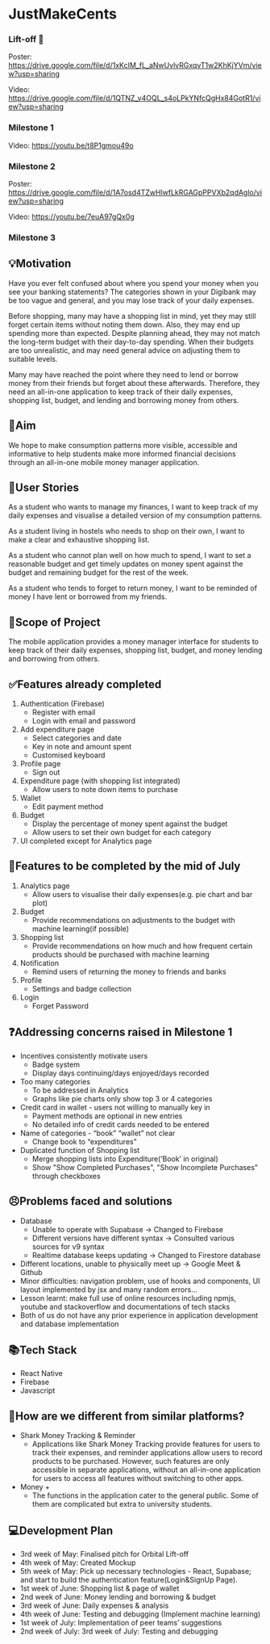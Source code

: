 # JustMakeCents

### Lift-off 🚀
Poster: https://drive.google.com/file/d/1xKcIM_fL_aNwUvlvRGxqvT1w2KhKjYVm/view?usp=sharing

Video: https://drive.google.com/file/d/1QTNZ_v4OQL_s4oLPkYNfcQgHx84GotR1/view?usp=sharing

### Milestone 1
Video: https://youtu.be/t8P1gmou49o

### Milestone 2
Poster: https://drive.google.com/file/d/1A7osd4TZwHlwfLkRGAGpPPVXb2qdAglo/view?usp=sharing

Video: https://youtu.be/7euA97gQx0g

### Milestone 3

## 💡Motivation

Have you ever felt confused about where you spend your money when you see your banking statements? The categories shown in your Digibank may be too vague and general, and you may lose track of your daily expenses.

Before shopping, many may have a shopping list in mind, yet they may still forget certain items without noting them down. Also, they may end up spending more than expected. Despite planning ahead, they may not match the long-term budget with their day-to-day spending. When their budgets are too unrealistic, and may need general advice on adjusting them to suitable levels.

Many may have reached the point where they need to lend or borrow money from their friends but forget about these afterwards. 
Therefore, they need an all-in-one application to keep track of their daily expenses, shopping list, budget, and lending and borrowing money from others.

## 🎯Aim

We hope to make consumption patterns more visible, accessible and informative to help students make more informed financial decisions through an all-in-one mobile money manager application.

## 🧐User Stories

As a student who wants to manage my finances, I want to keep track of my daily expenses and visualise a detailed version of my consumption patterns.

As a student living in hostels who needs to shop on their own, I want to make a clear and exhaustive shopping list.

As a student who cannot plan well on how much to spend, I want to set a reasonable budget and get timely updates on money spent against the budget and remaining budget for the rest of the week. 

As a student who tends to forget to return money, I want to be reminded of money I have lent or borrowed from my friends.

## 🔭Scope of Project
The mobile application provides a money manager interface for students to keep track of their daily expenses, shopping list, budget, and money lending and borrowing from others.

## ✅Features already completed
1. Authentication (Firebase)
    - Register with email
    - Login with email and password
2. Add expenditure page
    - Select categories and date
    - Key in note and amount spent
    - Customised keyboard
3. Profile page
    - Sign out
4. Expenditure page (with shopping list integrated)
    - Allow users to note down items to purchase
5. Wallet 
    - Edit payment method
6. Budget
    - Display the percentage of money spent against the budget 
    - Allow users to set their own budget for each category
7. UI completed except for Analytics page

## 🧭Features to be completed by the mid of July
1. Analytics page
    - Allow users to visualise their daily expenses(e.g. pie chart and bar plot)
2. Budget
    - Provide recommendations on adjustments to the budget with machine learning(if possible)
3. Shopping list
    - Provide recommendations on how much and how frequent certain products should be purchased with machine learning
4. Notification
    - Remind users of returning the money to friends and banks
5. Profile
    - Settings and badge collection
6. Login
    - Forget Password

## ❓Addressing concerns raised in Milestone 1
- Incentives consistently motivate users
  - Badge system
  - Display days continuing/days enjoyed/days recorded
- Too many categories
  - To be addressed in Analytics
  - Graphs like pie charts only show top 3 or 4 categories
- Credit card in wallet - users not willing to manually key in
  - Payment methods are optional in new entries
  - No detailed info of credit cards needed to be entered
- Name of categories - “book” “wallet” not clear
  - Change book to “expenditures”
- Duplicated function of Shopping list
  - Merge shopping lists into Expenditure(‘Book’ in original)
  - Show "Show Completed Purchases", "Show Incomplete Purchases” through checkboxes

## 😣Problems faced and solutions
- Database
  - Unable to operate with Supabase → Changed to Firebase
  - Different versions have different syntax → Consulted various sources for v9 syntax
  - Realtime database keeps updating → Changed to Firestore database
- Different locations, unable to physically meet up → Google Meet & Github
- Minor difficulties: navigation problem, use of hooks and components, UI layout implemented by jsx and many random errors…
- Lesson learnt: make full use of online resources including npmjs, youtube and stackoverflow and documentations of tech stacks 
- Both of us do not have any prior experience in application development and database implementation

## 📚Tech Stack
- React Native
- Firebase
- Javascript

## 🤩How are we different from similar platforms?
- Shark Money Tracking & Reminder
  - Applications like Shark Money Tracking provide features for users to track their expenses, and reminder applications allow users to record products to be purchased. However, such features are only accessible in separate applications, without an all-in-one application for users to access all features without switching to other apps. 
- Money +
  - The functions in the application cater to the general public. Some of them are complicated but extra to university students.

## 💻Development Plan
- 3rd week of May: Finalised pitch for Orbital Lift-off
- 4th week of May: Created Mockup
- 5th week of May: Pick up necessary technologies - React, Supabase; and start to build the authentication feature(Login&SignUp Page).
- 1st week of June: Shopping list & page of wallet
- 2nd week of June: Money lending and borrowing & budget
- 3rd week of June: Daily expenses & analysis
- 4th week of June: Testing and debugging (Implement machine learning)
- 1st week of July: Implementation of peer teams’ suggestions
- 2nd week of July: 3rd week of July: Testing and debugging
